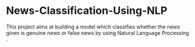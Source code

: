 # News-Classification-Using-NLP
This project aims at building a model which classifies whether the news given is genuine news or false news by using Natural Language Processing .
